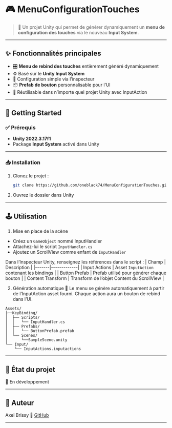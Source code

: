 # 🎮 MenuConfigurationTouches

> 🔧 Un projet Unity qui permet de générer dynamiquement un **menu de configuration des touches** via le nouveau **Input System**.

---

## ✨ Fonctionnalités principales

- 🎛️ **Menu de rebind des touches** entièrement généré dynamiquement
- ⚙️ Basé sur le **Unity Input System**
- 🧩 Configuration simple via l’inspecteur
- 📦 **Prefab de bouton** personnalisable pour l’UI
- 🧠 Réutilisable dans n’importe quel projet Unity avec InputAction

---

## 🚀 Getting Started

### ✅ Prérequis

- **Unity 2022.3.17f1**
- Package **Input System** activé dans Unity

---

### 📥 Installation

1. Clonez le projet :
   ```bash
   git clone https://github.com/oneblack74/MenuConfigurationTouches.git
   ```
2. Ouvrez le dossier dans Unity

---

## 🕹️ Utilisation

1. Mise en place de la scène
- Créez un `GameObject` nommé InputHandler
- Attachez-lui le script `InputHandler.cs`
- Ajoutez un ScrollView comme enfant de `InputHandler`

Dans l’Inspecteur Unity, renseignez les références dans le script :
| Champ | Description |
|-------|-------------|
| Input Actions | Asset `InputAction` contenant les bindings |
| Button Prefab | Prefab utilisé pour générer chaque bouton |
| Content Transform | Transform de l’objet Content du ScrollView |

2. Génération automatique
🎉 Le menu se génère automatiquement à partir de l’InputAction asset fourni.
Chaque action aura un bouton de rebind dans l’UI.

```
Assets/
├──KeyBinding/
│  ├── Scripts/
│  │   └── InputHandler.cs
│  ├── Prefabs/
│  │   └── ButtonPrefab.prefab
│  └── Scenes/
│      └──SampleScene.unity
└── Input/
    └── InputActions.inputactions

```

---

## 📌 État du projet

🧪 En développement

---

## 👤 Auteur

Axel Brissy
    🔗 [GitHub](https://github.com/oneblack74)

---

